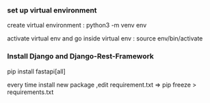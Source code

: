### set up virtual environment

create virtual environment : python3 -m venv env

activate virtual env and go inside virtual env : source env/bin/activate





###   Install Django and Django-Rest-Framework
pip install fastapi[all]

every time install new package ,edit requirement.txt =>
pip freeze > requirements.txt
